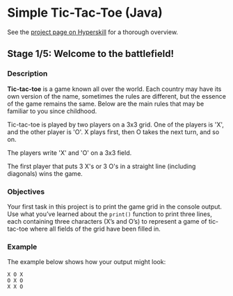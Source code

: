 # Simple Tic-Tac-Toe (Java)

See the [project page on Hyperskill](https://hyperskill.org/projects/48) for a thorough overview.


## Stage 1/5: Welcome to the battlefield!

### Description

**Tic-tac-toe** is a game known all over the world. Each country may have its own version of the name, sometimes the rules are different, but the essence of the game remains the same. Below are the main rules that may be familiar to you since childhood.

Tic-tac-toe is played by two players on a 3x3 grid. One of the players is 'X', and the other player is 'O'. X plays first, then O takes the next turn, and so on.

The players write 'X' and 'O' on a 3x3 field.

The first player that puts 3 X's or 3 O's in a straight line (including diagonals) wins the game.

### Objectives

Your first task in this project is to print the game grid in the console output. Use what you’ve learned about the `print()` function to print three lines, each containing three characters (X’s and O’s) to represent a game of tic-tac-toe where all fields of the grid have been filled in.

### Example

The example below shows how your output might look:
```text
X O X
O X O
X X O
```
